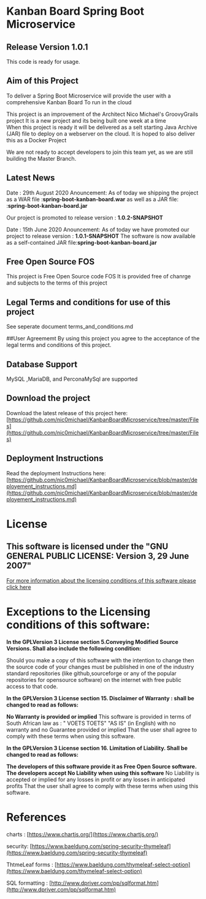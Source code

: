 # Kanban Board Spring Boot Microservice

## Release Version 1.0.1
This code is ready for usage.

## Aim of this Project
To deliver a Spring Boot Microservice will provide the user with a comprehensive Kanban Board 
To run in the cloud

This project is an improvement of the Architect Nico Michael's GroovyGrails project
It is a new project and its being built one week at a time  
When this project is ready it will be delivered as a selt starting Java Archive (JAR) file 
to deploy on a webserver on the cloud. It is hoped to also deliver this as a Docker Project

We are not ready to accept developers to join this team yet, as we are still building the Master Branch.  


## Latest News

Date : 29th August 2020
Anouncement: As of today we shipping the project as a WAR file :**spring-boot-kanban-board.war** as well as a JAR file: :**spring-boot-kanban-board.jar** 
 
Our project is promoted to release version : **1.0.2-SNAPSHOT**

Date : 15th June 2020
Anouncement: As of today we have promoted our project to release version : **1.0.1-SNAPSHOT**
The software is now available as a self-contained JAR file:**spring-boot-kanban-board.jar**


## Free Open Source FOS
This project is Free Open Source code FOS
It is provided free of chanrge and subjects to the terms of this project


## Legal Terms and conditions for use of this project
See seperate document terms_and_conditions.md

##User Agreememt 
By using this project you agree to the acceptance of the legal terms and conditions of this project.


## Database Support
MySQL ,MariaDB, and PerconaMySql are supported


## Download the project
Download the latest release of this project here: [https://github.com/nic0michael/KanbanBoardMicroservice/tree/master/Files](https://github.com/nic0michael/KanbanBoardMicroservice/tree/master/Files)

## Deployment Instructions
Read the deployment Instructions here: [https://github.com/nic0michael/KanbanBoardMicroservice/blob/master/deployement_instructions.md](https://github.com/nic0michael/KanbanBoardMicroservice/blob/master/deployement_instructions.md)


# License
## This software is licensed under the "GNU GENERAL PUBLIC LICENSE: Version 3, 29 June 2007"
[For more information about the licensing conditions of this software please click here](https://github.com/nic0michael/Nicos-Kanban-Board-Microservice/blob/master/license.md)

# Exceptions to the Licensing conditions of this software:

**In the GPLVersion 3 License section 5.Conveying Modified Source Versions.
Shall also include the following condition:**

Should you make a copy of this software with the intention to change then the source code of your changes must be published in one of the industry standard repositories (like github,sourceforge or any of the popular repositories for opensource software)  on the internet with free public access to that code.


**In the GPLVersion 3 License section 15. Disclaimer of Warranty :
shall be changed to read as follows:**

**No Warranty is provided or implied**
This software is provided in terms of South African law as : " VOETS TOETS" "AS IS" (in English) with no warranty and no Guarantee provided or implied
That the user shall agree to comply with these terms when using this software.


**In the GPLVersion 3 License section 16. Limitation of Liability.
Shall be changed to read as follows:**

**The developers of this software provide it as Free Open Source software.**
**The developers accept No Liability when using this software**
No Liability is accepted or implied for any losses in profit or any losses in anticipated profits 
That the user shall agree to comply with these terms when using this software.




# References
charts : [https://www.chartjs.org/](https://www.chartjs.org/)

security: [https://www.baeldung.com/spring-security-thymeleaf](https://www.baeldung.com/spring-security-thymeleaf)

ThtmeLeaf forms : [https://www.baeldung.com/thymeleaf-select-option](https://www.baeldung.com/thymeleaf-select-option)

SQL formatting : [http://www.dpriver.com/pp/sqlformat.htm](http://www.dpriver.com/pp/sqlformat.htm)


